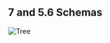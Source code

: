 ## 7 and 5.6 Schemas

![Tree](https://raw.githubusercontent.com/veek/alpine-php/master/doc/images/tree.jpg)
